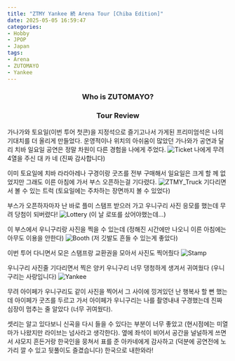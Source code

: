 ```yaml
---
title: "ZTMY Yankee 続 Arena Tour [Chiba Edition]"
date: 2025-05-05 16:59:47
categories:
- Hobby
- JPOP
- Japan
tags:
- Arena
- ZUTOMAYO
- Yankee
---
```



### <center>Who is ZUTOMAYO?</center>

### <center>Tour Review</center>
가나가와 토요일(이번 투어 첫콘)을 지정석으로 즐기고나서 가게된 프리미엄석은 나의 기대치를 더 올리게 만들었다. 운영적이나 위치의 아쉬움이 많았던 가나와가 공연과 달리 치바 일요일 공연은 정말 차원이 다른 경험을 나에게 주었다.
![Ticket](/post_image/25_04_30/ticket.jpeg)
나에게 무려 4열을 주신 대 카 네 (진짜 감사합니다)

이미 토요일에 치바 라라아레나 구경이랑 굿즈를 전부 구매해서 일요일은 크게 할 께 없었지만 그래도 이른 아침에 가서 부스 오픈하는걸 기다렸다. 
![ZTMY_Truck](/post_image/25_04_30/truck_left.jpeg)
기다리면서 볼 수 있는 트럭 (토요일에는 주차하는 장면까지 볼 수 있었다)

부스가 오픈하자마자 난 바로 플미 스탬프 받으러 가고 우니구리 사진 응모를 했는데 무려 당첨이 되버렸다!
![Lottery](/post_image/25_04_30/uniguri_lottery.jpeg)
(이 날 로또를 샀어야했는데...)

이 부스에서 우니구리랑 사진을 찍을 수 있는데 (정해진 시간에만 나오니 이른 아침에는 아무도 이용을 안한다)
![Booth](/post_image/25_04_30/photobooth.jpeg)
(저 깃발도 흔들 수 있는게 좋았다)

이번 투어 다니면서 모은 스탬프랑 교환권을 모아서 사진도 찍어줬다
![Stamp](/post_image/25_04_30/stamp_collection.jpeg)

우니구리 사진줄 기다리면서 찍은 양키 우니구리 너무 댕청하게 생겨서 귀여웠다 (우니구리는 사랑입니다)
![Yankee](/post_image/25_04_30/yankee_uniguri.jpeg)

무려 아이페가 우니구리도 같이 사진을 찍어서 그 사이에 낑겨있던 난 행복사 할 뻔 했는데 아이페가 굿즈를 두르고 가서 아이페가 우니구리는 나를 촬영내내 구경했는데 진짜 심장이 멈추는 줄 알았다 (너무 귀여웠다).

셋리는 알고 있다보니 신곡을 다시 들을 수 있다는 부분이 너무 좋았고 (현시점에는 미열마가 나왔지만 라이브는 넘사라고 생각한다). 옆에 좌석이 비어서 공간을 널널하게 쓰면서 샤모지 흔든거랑 한국인을 뭉쳐서 표를 준 아카네에게 감사하고 (덕분에 공연전에 노가리 깔 수 있고 뒷풀이도 즐겼습니다) 한국으로 내한와라!